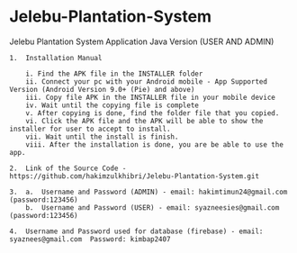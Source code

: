 # Jelebu-Plantation-System

Jelebu Plantation System Application Java Version (USER AND ADMIN)

	1.	Installation Manual

		i. Find the APK file in the INSTALLER folder
		ii. Connect your pc with your Android mobile - App Supported Version (Android Version 9.0+ (Pie) and above)
		iii. Copy file APK in the INSTALLER file in your mobile device
		iv. Wait until the copying file is complete
		v. After copying is done, find the folder file that you copied.
		vi. Click the APK file and the APK will be able to show the installer for user to accept to install.
		vii. Wait until the install is finish.
		viii. After the installation is done, you are be able to use the app.

	2.	Link of the Source Code - https://github.com/hakimzulkhibri/Jelebu-Plantation-System.git

	3.	a.	Username and Password (ADMIN) - email: hakimtimun24@gmail.com		(password:123456)
		b.	Username and Password (USER) - email: syazneesies@gmail.com		(password:123456)

	4.	Username and Password used for database (firebase) - email: syaznees@gmail.com  Password: kimbap2407
